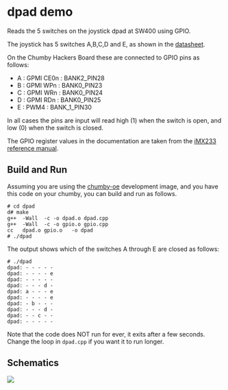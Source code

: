 dpad demo
=========

Reads the 5 switches on the joystick dpad at SW400
using GPIO.  

The joystick has 5 switches A,B,C,D and E, as
shown in the [datasheet](http://clearwater.github.com/chumby-oe/resources/ATR0000CE9.pdf).

On the Chumby Hackers Board these are connected to GPIO pins as follows:

 - A : GPMI CE0n : BANK2_PIN28
 - B : GPMI WPn : BANK0_PIN23
 - C : GPMI WRn : BANK0_PIN24
 - D : GPMI RDn : BANK0_PIN25
 - E : PWM4 : BANK_1_PIN30

In all cases the pins are input will read high (1) when 
the switch is open, and low (0) when the switch is closed.

The GPIO register values in the documentation are taken from the
[iMX233 reference manual](http://www.freescale.com/files/dsp/doc/ref_manual/IMX23RM.pdf).

Build and Run
-------------
Assuming you are using the [chumby-oe](https://github.com/clearwater/chumby-oe) development image, and you have this code on your chumby, you can build and run as follows.

```
# cd dpad
d# make
g++  -Wall  -c -o dpad.o dpad.cpp
g++  -Wall  -c -o gpio.o gpio.cpp
cc   dpad.o gpio.o   -o dpad
# ./dpad
```

The output shows which of the switches A through E are closed
as follows:

```
# ./dpad
dpad: - - - - -
dpad: - - - - e
dpad: - - - - -
dpad: - - - d -
dpad: a - - - e
dpad: - - - - e
dpad: - b - - -
dpad: - - - d -
dpad: - - c - -
dpad: - - - - -
```

Note that the code does NOT run for ever, it exits after a few seconds.
Change the loop in ```dpad.cpp``` if you want it to run longer.

Schematics
----------
<img src="/clearwater/chumby-sampler/raw/master/images/dpad-schematics.png" />

